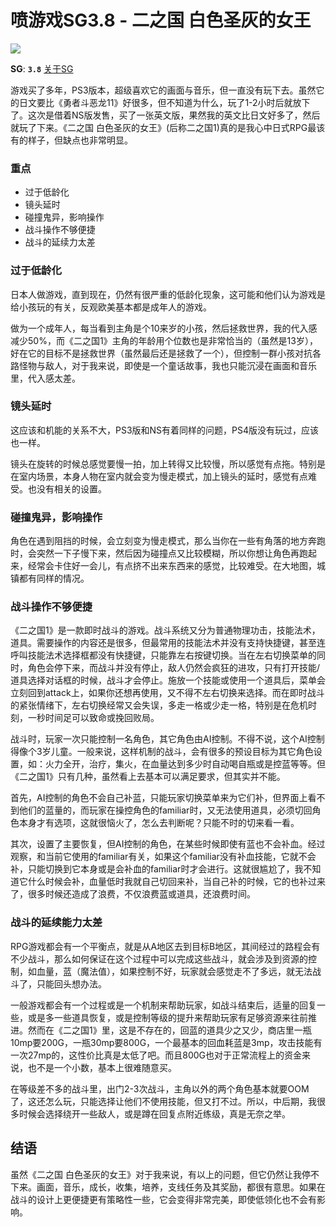 # 喷游戏SG3.8 - 二之国 白色圣灰的女王

![](https://www.colorgamer.com/usr/uploads/2019/11/1989414411.jpeg)

**SG**: **`3.8`**  [关于SG]()

游戏买了多年，PS3版本，超级喜欢它的画面与音乐，但一直没有玩下去。虽然它的日文要比《勇者斗恶龙11》好很多，但不知道为什么，玩了1-2小时后就放下了。这次是借着NS版发售，买了一张英文版，果然我的英文比日文好多了，然后就玩了下来。《二之国 白色圣灰的女王》(后称二之国1)真的是我心中日式RPG最该有的样子，但缺点也非常明显。

### 重点

- 过于低龄化
- 镜头延时
- 碰撞鬼异，影响操作
- 战斗操作不够便捷
- 战斗的延续力太差



### 过于低龄化

日本人做游戏，直到现在，仍然有很严重的低龄化现象，这可能和他们认为游戏是给小孩玩的有关，反观欧美基本都是成年人的游戏。

做为一个成年人，每当看到主角是个10来岁的小孩，然后拯救世界，我的代入感减少50%，而《二之国1》主角的年龄用个位数也是非常恰当的（虽然是13岁），好在它的目标不是拯救世界（虽然最后还是拯救了一个），但控制一群小孩对抗各路怪物与敌人，对于我来说，即使是一个童话故事，我也只能沉浸在画面和音乐里，代入感太差。



### 镜头延时

这应该和机能的关系不大，PS3版和NS有着同样的问题，PS4版没有玩过，应该也一样。

镜头在旋转的时候总感觉要慢一拍，加上转得又比较慢，所以感觉有点拖。特别是在室内场景，本身人物在室内就会变为慢走模式，加上镜头的延时，感觉有点难受。也没有相关的设置。



### 碰撞鬼异，影响操作

角色在遇到阻挡的时候，会立刻变为慢走模式，那么当你在一些有角落的地方奔跑时，会突然一下子慢下来，然后因为碰撞点又比较模糊，所以你想让角色再跑起来，经常会卡住好一会儿，有点挤不出来东西来的感觉，比较难受。在大地图，城镇都有同样的情况。



### 战斗操作不够便捷

《二之国1》是一款即时战斗的游戏。战斗系统又分为普通物理功击，技能法术，道具。需要操作的内容还是很多，但最常用的技能法术并没有支持快捷键，甚至连呼叫技能法术选择框都没有快捷键，只能靠左右按键切换。当在左右切换菜单的同时，角色会停下来，而战斗并没有停止，敌人仍然会疯狂的进攻，只有打开技能/道具选择对话框的时候，战斗才会停止。施放一个技能或使用一个道具后，菜单会立刻回到attack上，如果你还想再使用，又不得不左右切换来选择。而在即时战斗的紧张情绪下，左右切换经常又会失误，多走一格或少走一格，特别是在危机时刻，一秒时间足可以致命或挽回败局。

战斗时，玩家一次只能控制一名角色，其它角色由AI控制。不得不说，这个AI控制得像个3岁儿童。一般来说，这样机制的战斗，会有很多的预设目标为其它角色设置，如：火力全开，治疗，集火，在血量达到多少时自动喝自瓶或是控蓝等等。但《二之国1》只有几种，虽然看上去基本可以满足要求，但其实并不能。

首先，AI控制的角色不会自己补蓝，只能玩家切换菜单来为它们补，但界面上看不到他们的蓝量的，而玩家在操控角色的familiar时，又无法使用道具，必须切回角色本身才有选项，这就很恼火了，怎么去判断呢？只能不时的切来看一看。

其次，设置了主要恢复，但AI控制的角色，在某些时候即使有蓝也不会补血。经过观察，和当前它使用的familiar有关，如果这个familiar没有补血技能，它就不会补，只能切换到它本身或是会补血的familiar时才会进行。这就很尴尬了，我不知道它什么时候会补，血量低时我就自己切回来补，当自己补的时候，它的也补过来了，很多时候还造成了浪费，不仅浪费蓝或道具，还浪费时间。



### 战斗的延续能力太差

RPG游戏都会有一个平衡点，就是从A地区去到目标B地区，其间经过的路程会有不少战斗，那么如何保证在这个过程中可以完成这些战斗，就会涉及到资源的控制，如血量，蓝（魔法值），如果控制不好，玩家就会感觉走不了多远，就无法战斗了，只能回头想办法。

一般游戏都会有一个过程或是一个机制来帮助玩家，如战斗结束后，适量的回复一些，或是多一些道具恢复，或是控制等级的提升来帮助玩家有足够资源来往前推进。然而在《二之国1》里，这是不存在的，回蓝的道具少之又少，商店里一瓶10mp要200G，一瓶30mp要800G，一个最基本的回血耗蓝是3mp，攻击技能有一次27mp的，这性价比真是太低了吧。而且800G也对于正常流程上的资金来说，也不是一个小数，基本上很难随意买。

在等级差不多的战斗里，出门2-3次战斗，主角以外的两个角色基本就要OOM了，这还怎么玩，只能选择让他们不使用技能，但又打不过。所以，中后期，我很多时候会选择绕开一些敌人，或是蹲在回复点附近练级，真是无奈之举。

## 结语

虽然《二之国 白色圣灰的女王》对于我来说，有以上的问题，但它仍然让我停不下来。画面，音乐，成长，收集，培养，支线任务及其奖励，都很有意思。如果在战斗的设计上更便捷更有策略性一些，它会变得非常完美，即使低领化也不会有影响。